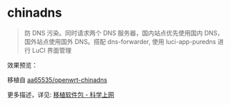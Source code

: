 # chinadns

> 防 DNS 污染。同时请求两个 DNS 服务器，国内站点优先使用国内 DNS，国外站点使用国外 DNS。搭配 dns-forwarder, 使用 luci-app-puredns 进行 LuCI 界面管理

效果预览：



移植自 [aa65535/openwrt-chinadns](https://github.com/aa65535/chinadns)

更多描述，详见: [移植软件包 - 科学上网](https://stuarthua.github.io/oh-my-openwrt/mybook/packages/use-package-shadowsocks.html)